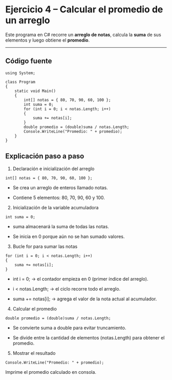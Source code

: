 #  Ejercicio 4 – Calcular el promedio de un arreglo

Este programa en C# recorre un **arreglo de notas**, calcula la **suma** de sus elementos y luego obtiene el **promedio**.

---

## Código fuente

```
using System;

class Program
{
    static void Main()
    {
        int[] notas = { 80, 70, 90, 60, 100 };
        int suma = 0;
        for (int i = 0; i < notas.Length; i++)
        {
            suma += notas[i];
        }
        double promedio = (double)suma / notas.Length;
        Console.WriteLine("Promedio: " + promedio);
    }
}
```
## Explicación paso a paso
1. Declaración e inicialización del arreglo
```
int[] notas = { 80, 70, 90, 60, 100 };
```

- Se crea un arreglo de enteros llamado notas.

- Contiene 5 elementos: 80, 70, 90, 60 y 100.

2. Inicialización de la variable acumuladora
```
int suma = 0;
```

- suma almacenará la suma de todas las notas.

- Se inicia en 0 porque aún no se han sumado valores.

3. Bucle for para sumar las notas
```
for (int i = 0; i < notas.Length; i++)
{
    suma += notas[i];
}
```

- int i = 0; → el contador empieza en 0 (primer índice del arreglo).

- i < notas.Length; → el ciclo recorre todo el arreglo.

- suma += notas[i]; → agrega el valor de la nota actual al acumulador.

4. Calcular el promedio
```
double promedio = (double)suma / notas.Length;
```

- Se convierte suma a double para evitar truncamiento.

- Se divide entre la cantidad de elementos (notas.Length) para obtener el promedio.

5. Mostrar el resultado
```
Console.WriteLine("Promedio: " + promedio);
```

Imprime el promedio calculado en consola.